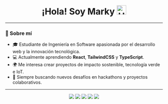 
<h1 align="center">
  <span>¡Hola! Soy <span id="name">Marky</span></span>
  <img src="https://media.giphy.com/media/hvRJCLFzcasrR4ia7z/giphy.gif" alt="Hand wave" width="30" style="animation: wave 2.5s infinite">
</h1>

---

### 🌱 Sobre mí 
- 🎓 Estudiante de Ingeniería en Software apasionada por el desarrollo web y la innovación tecnológica.  
- 💻 Actualmente aprendiendo **React**, **TailwindCSS** y **TypeScript**.  
- 🌍 Me interesa crear proyectos de impacto sostenible, tecnología verde e IoT.  
- 🚀 Siempre buscando nuevos desafíos en hackathons y proyectos colaborativos.

---

 
<p align="center">
  <img src="https://img.shields.io/badge/React-61DAFB?style=for-the-badge&logo=react&logoColor=white" />
  <img src="https://img.shields.io/badge/TypeScript-007ACC?style=for-the-badge&logo=typescript&logoColor=white" />
  <img src="https://img.shields.io/badge/TailwindCSS-38B2AC?style=for-the-badge&logo=tailwind-css&logoColor=white" />
  <img src="https://img.shields.io/badge/Java-F80000?style=for-the-badge&logo=java&logoColor=white" />
  <img src="https://img.shields.io/badge/Python-3776AB?style=for-the-badge&logo=python&logoColor=white" />
</p>

<!-- 
```css
@keyframes wave {
  0% { transform: rotate(0deg); }
  10% { transform: rotate(14deg); }
  20% { transform: rotate(-8deg); }
  30% { transform: rotate(14deg); }
  40% { transform: rotate(-4deg); }
  50% { transform: rotate(10deg); }
  60% { transform: rotate(0deg); }
  100% { transform: rotate(0deg); }
}
>